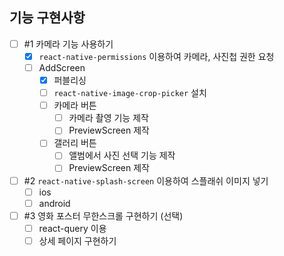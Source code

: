 ## 기능 구현사항

- [ ] #1 카메라 기능 사용하기
  - [x] `react-native-permissions` 이용하여 카메라, 사진첩 권한 요청
  - [ ] AddScreen
    - [x] 퍼블리싱
    - [ ] `react-native-image-crop-picker` 설치
    - [ ] 카메라 버튼
      - [ ] 카메라 촬영 기능 제작
      - [ ] PreviewScreen 제작
    - [ ] 갤러리 버튼
      - [ ] 앨범에서 사진 선택 기능 제작
      - [ ] PreviewScreen 제작
- [ ] #2 `react-native-splash-screen` 이용하여 스플래쉬 이미지 넣기
  - [ ] ios
  - [ ] android
- [ ] #3 영화 포스터 무한스크롤 구현하기 (선택)
  - [ ] react-query 이용
  - [ ] 상세 페이지 구현하기
